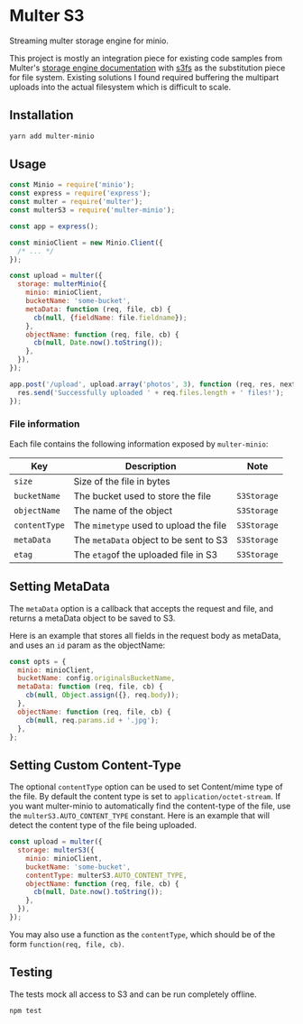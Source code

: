 # Multer S3

Streaming multer storage engine for minio.

This project is mostly an integration piece for existing code samples from Multer's [storage engine documentation](https://github.com/expressjs/multer/blob/master/StorageEngine.md) with [s3fs](https://github.com/RiptideElements/s3fs) as the substitution piece for file system. Existing solutions I found required buffering the multipart uploads into the actual filesystem which is difficult to scale.

## Installation

```sh
yarn add multer-minio
```

## Usage

```javascript
const Minio = require('minio');
const express = require('express');
const multer = require('multer');
const multerS3 = require('multer-minio');

const app = express();

const minioClient = new Minio.Client({
  /* ... */
});

const upload = multer({
  storage: multerMinio({
    minio: minioClient,
    bucketName: 'some-bucket',
    metaData: function (req, file, cb) {
      cb(null, {fieldName: file.fieldname});
    },
    objectName: function (req, file, cb) {
      cb(null, Date.now().toString());
    },
  }),
});

app.post('/upload', upload.array('photos', 3), function (req, res, next) {
  res.send('Successfully uploaded ' + req.files.length + ' files!');
});
```

### File information

Each file contains the following information exposed by `multer-minio`:

| Key           | Description                            | Note        |
| ------------- | -------------------------------------- | ----------- |
| `size`        | Size of the file in bytes              |
| `bucketName`  | The bucket used to store the file      | `S3Storage` |
| `objectName`  | The name of the object                 | `S3Storage` |
| `contentType` | The `mimetype` used to upload the file | `S3Storage` |
| `metaData`    | The `metaData` object to be sent to S3 | `S3Storage` |
| `etag`        | The `etag`of the uploaded file in S3   | `S3Storage` |

## Setting MetaData

The `metaData` option is a callback that accepts the request and file, and returns a metaData object to be saved to S3.

Here is an example that stores all fields in the request body as metaData, and uses an `id` param as the objectName:

```javascript
const opts = {
  minio: minioClient,
  bucketName: config.originalsBucketName,
  metaData: function (req, file, cb) {
    cb(null, Object.assign({}, req.body));
  },
  objectName: function (req, file, cb) {
    cb(null, req.params.id + '.jpg');
  },
};
```

## Setting Custom Content-Type

The optional `contentType` option can be used to set Content/mime type of the file. By default the content type is set to `application/octet-stream`. If you want multer-minio to automatically find the content-type of the file, use the `multerS3.AUTO_CONTENT_TYPE` constant. Here is an example that will detect the content type of the file being uploaded.

```javascript
const upload = multer({
  storage: multerS3({
    minio: minioClient,
    bucketName: 'some-bucket',
    contentType: multerS3.AUTO_CONTENT_TYPE,
    objectName: function (req, file, cb) {
      cb(null, Date.now().toString());
    },
  }),
});
```

You may also use a function as the `contentType`, which should be of the form `function(req, file, cb)`.

## Testing

The tests mock all access to S3 and can be run completely offline.

```sh
npm test
```
